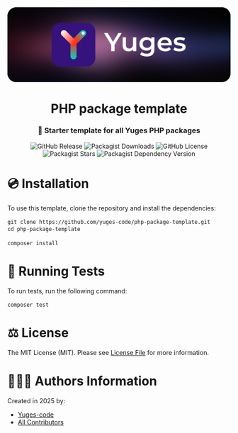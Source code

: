 <div align="center">
    <img src="https://raw.githubusercontent.com/yuges-code/php-package-template/master/assets/logo.png">
</div>

<div align="center">
    <h1>PHP package template</h1>
</div>

<div align="center">
    <h3>🚀 Starter template for all Yuges PHP packages</h3>
</div>

<div align="center">
    <img alt="GitHub Release" src="https://img.shields.io/github/v/release/yuges-code/php-package-template">
    <img alt="Packagist Downloads" src="https://img.shields.io/packagist/dt/yuges-code/php-package-template">
    <img alt="GitHub License" src="https://img.shields.io/github/license/yuges-code/php-package-template">
    <img alt="Packagist Stars" src="https://img.shields.io/packagist/stars/yuges-code/php-package-template">
    <img
        alt="Packagist Dependency Version"
        src="https://img.shields.io/packagist/dependency-v/yuges-code/php-package-template/php"
    >
</div>

# 💿 Installation

To use this template, clone the repository and install the dependencies:

```
git clone https://github.com/yuges-code/php-package-template.git
cd php-package-template

composer install
```

# 🧪 Running Tests

To run tests, run the following command:

```
composer test
```

# ⚖️ License

The MIT License (MIT). Please see [License File](LICENSE.md) for more information.

# 🙆🏼‍♂️ Authors Information

Created in 2025 by:

- [Yuges-code](https://github.com/yuges-code)
- [All Contributors](../../contributors)

